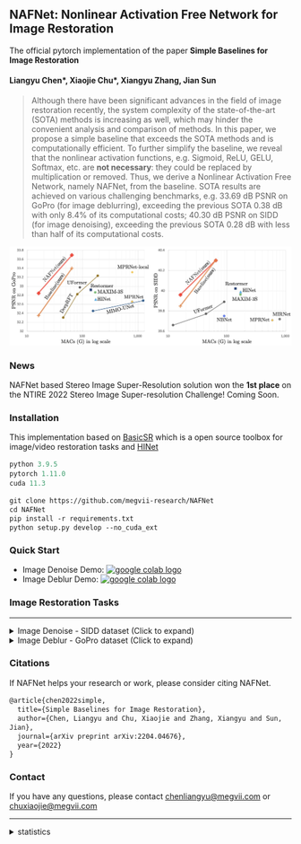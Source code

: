 ## NAFNet: Nonlinear Activation Free Network for Image Restoration

The official pytorch implementation of the paper **Simple Baselines for Image Restoration**

#### Liangyu Chen\*, Xiaojie Chu\*, Xiangyu Zhang, Jian Sun

>Although there have been significant advances in the field of image restoration recently, the system complexity of the state-of-the-art (SOTA) methods is increasing as well, which may hinder the convenient analysis and comparison of methods. 
>In this paper, we propose a simple baseline that exceeds the SOTA methods and is computationally efficient. 
>To further simplify the baseline, we reveal that the nonlinear activation functions, e.g. Sigmoid, ReLU, GELU, Softmax, etc. are **not necessary**: they could be replaced by multiplication or removed. Thus, we derive a Nonlinear Activation Free Network, namely NAFNet, from the baseline. SOTA results are achieved on various challenging benchmarks, e.g. 33.69 dB PSNR on GoPro (for image deblurring), exceeding the previous SOTA 0.38 dB with only 8.4% of its computational costs; 40.30 dB PSNR on SIDD (for image denoising), exceeding the previous SOTA 0.28 dB with less than half of its computational costs.

![PSNR_vs_MACs](./figures/PSNR_vs_MACs.jpg)

### News
NAFNet based Stereo Image Super-Resolution solution won the **1st place** on the NTIRE 2022 Stereo Image Super-resolution Challenge! Coming Soon.

### Installation
This implementation based on [BasicSR](https://github.com/xinntao/BasicSR) which is a open source toolbox for image/video restoration tasks and [HINet](https://github.com/megvii-model/HINet) 

```python
python 3.9.5
pytorch 1.11.0
cuda 11.3
```

```
git clone https://github.com/megvii-research/NAFNet
cd NAFNet
pip install -r requirements.txt
python setup.py develop --no_cuda_ext
```

### Quick Start 
* Image Denoise Demo: [<a href="https://colab.research.google.com/drive/1dkO5AyktmBoWwxBwoKFUurIDn0m4qDXT?usp=sharing"><img src="https://colab.research.google.com/assets/colab-badge.svg" alt="google colab logo"></a>](https://colab.research.google.com/drive/1dkO5AyktmBoWwxBwoKFUurIDn0m4qDXT?usp=sharing)
* Image Deblur Demo: [<a href="https://colab.research.google.com/drive/1yR2ClVuMefisH12d_srXMhHnHwwA1YmU?usp=sharing"><img src="https://colab.research.google.com/assets/colab-badge.svg" alt="google colab logo"></a>](https://colab.research.google.com/drive/1yR2ClVuMefisH12d_srXMhHnHwwA1YmU?usp=sharing)


### Image Restoration Tasks
---

<details><summary>Image Denoise - SIDD dataset (Click to expand) </summary>

* prepare data

  * ```mkdir ./datasets/SIDD ```
  
  * download the SIDD-Medium sRGB Dataset in [here](https://www.eecs.yorku.ca/~kamel/sidd/dataset.php) and unzip it. Move Data (./SIDD_Medium_Srgb/Data) set to ./datasets/SIDD/ or make a soft link. Download [val](https://www.eecs.yorku.ca/~kamel/sidd/benchmark.php) files (ValidationNoisyBlocksSrgb.mat and ValidationGtBlocksSrgb.mat) in ./datasets/SIDD/ .
  * it should be like:
  
    ```bash
    ./datasets/SIDD/Data
    ./datasets/SIDD/ValidationNoisyBlocksSrgb.mat
    ./datasets/SIDD/ValidationGtBlocksSrgb.mat
    ```
  
  * ```python scripts/data_preparation/sidd.py```
    * crop the train image pairs to 512x512 patches


* eval
  * download [pretrained model](https://drive.google.com/file/d/14Fht1QQJ2gMlk4N1ERCRuElg8JfjrWWR/view) to ./experiments/pretrained_models/NAFNet-SIDD-width64.pth 
  * ```python -m torch.distributed.launch --nproc_per_node=8 --master_port=4321 basicsr/test.py -opt options/test/SIDD/NAFNet-width64.yml --launcher pytorch ```
    * distributed evaluation. Set nproc_per_node to 1 for single gpu evaluation.
    * ```calc_psnr(pred, gt)``` rather than ```calc_psnr(pred.round(), gt)``` to avoid the PSNR loss caused by the "round()" operation, following HINet, MPRNet, and etc.
  
* train
  * ```python -m torch.distributed.launch --nproc_per_node=8 --master_port=4321 basicsr/train.py -opt options/train/SIDD/NAFNet-width64.yml --launcher pytorch```

</details>

<details>
  <summary>Image Deblur - GoPro dataset (Click to expand) </summary>

* prepare data

  * ```mkdir ./datasets/GoPro ```
  
  * download the [train](https://drive.google.com/drive/folders/1AsgIP9_X0bg0olu2-1N6karm2x15cJWE) set to ./datasets/GoPro/train and [test](https://drive.google.com/drive/folders/1a2qKfXWpNuTGOm2-Jex8kfNSzYJLbqkf) set to ./datasets/GoPro/test (refer to [MPRNet](https://github.com/swz30/MPRNet)) 
  * it should be like:
  
    ```bash
    ./datasets/
    ./datasets/GoPro/
    ./datasets/GoPro/train/
    ./datasets/GoPro/train/input/
    ./datasets/GoPro/train/target/
    ./datasets/GoPro/test/
    ./datasets/GoPro/test/input/
    ./datasets/GoPro/test/target/
    ```
  
  * ```python scripts/data_preparation/gopro.py```
    * crop the train image pairs to 512x512 patches.


* eval
  * download [pretrained model](https://drive.google.com/file/d/1S0PVRbyTakYY9a82kujgZLbMihfNBLfC/view?usp=sharing) to ./experiments/pretrained_models/NAFNet-GoPro-width64.pth
  * ```python -m torch.distributed.launch --nproc_per_node=8 --master_port=4321 basicsr/test.py -opt options/test/GoPro/NAFNet-width64.yml --launcher pytorch```
      * distributed evaluation. Set nproc_per_node to 1 for single gpu evaluation.
  
* train
  * ```python -m torch.distributed.launch --nproc_per_node=8 --master_port=4321 basicsr/train.py -opt options/train/GoPro/NAFNet-width64.yml --launcher pytorch```

</details>

### Citations
If NAFNet helps your research or work, please consider citing NAFNet.

```
@article{chen2022simple,
  title={Simple Baselines for Image Restoration},
  author={Chen, Liangyu and Chu, Xiaojie and Zhang, Xiangyu and Sun, Jian},
  journal={arXiv preprint arXiv:2204.04676},
  year={2022}
}
```

### Contact

If you have any questions, please contact chenliangyu@megvii.com or chuxiaojie@megvii.com

---

<details>
<summary>statistics</summary>
 
![visitors](https://visitor-badge.glitch.me/badge?page_id=megvii-research/NAFNet)
 
</details>

